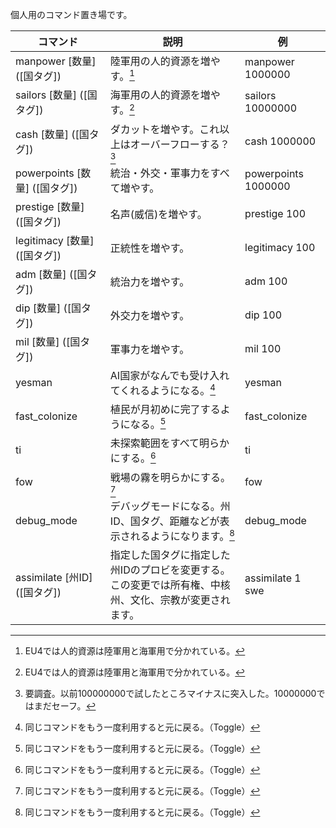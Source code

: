 個人用のコマンド置き場です。

| コマンド | 説明 | 例 |
| ---- | ---- | ---- |
| manpower [数量] ([国タグ]) | 陸軍用の人的資源を増やす。[^1] | manpower 1000000 |
| sailors [数量] ([国タグ]) | 海軍用の人的資源を増やす。[^1]  | sailors  10000000|
| cash [数量] ([国タグ]) | ダカットを増やす。これ以上はオーバーフローする？[^2] | cash 1000000 |
| powerpoints [数量] ([国タグ]) | 統治・外交・軍事力をすべて増やす。 | powerpoints 1000000 |
| prestige [数量] ([国タグ]) | 名声(威信)を増やす。 | prestige 100 |
| legitimacy [数量] ([国タグ]) | 正統性を増やす。 | legitimacy 100 |
| adm [数量] ([国タグ]) | 統治力を増やす。 | adm 100 |
| dip [数量] ([国タグ]) | 外交力を増やす。 | dip 100 |
| mil [数量] ([国タグ]) | 軍事力を増やす。 | mil 100 |
| yesman | AI国家がなんでも受け入れてくれるようになる。[^3] | yesman |
| fast_colonize | 植民が月初めに完了するようになる。[^3] | fast_colonize |
| ti | 未探索範囲をすべて明らかにする。[^3] | ti |
| fow | 戦場の霧を明らかにする。[^3] | fow |
| debug_mode | デバッグモードになる。州ID、国タグ、距離などが表示されるようになります。[^3]| debug_mode |
| assimilate [州ID] ([国タグ]) | 指定した国タグに指定した州IDのプロビを変更する。<br>この変更では所有権、中核州、文化、宗教が変更されます。 | assimilate 1 swe |
  
[^1]: EU4では人的資源は陸軍用と海軍用で分かれている。

[^2]: 要調査。以前100000000で試したところマイナスに突入した。10000000ではまだセーフ。

[^3]: 同じコマンドをもう一度利用すると元に戻る。（Toggle）
